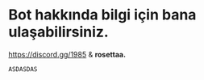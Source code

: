 # Bot hakkında bilgi için bana ulaşabilirsiniz.

https://discord.gg/1985 & **rosettaa.**


```ASDASDAS```
